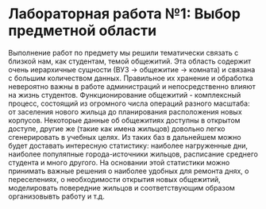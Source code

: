 # Лабораторная работа №1: Выбор предметной области

Выполнение работ по предмету мы решили тематически связать с близкой нам, как студентам, темой общежитий. Эта область содержит очень иерархичные сущности (ВУЗ -> общежитие -> комната) и связана с большим количеством данных. Правильное их хранение и обработка невероятно важны в работе администраций и непосредственно влияют на жизнь студентов. Функционирование общежитий - комплексный процесс, состоящий из огромного числа операций разного масштаба: от заселения нового жильца до планирования расположения новых корпусов. Некоторые данные об общежитиях доступны в открытом доступе, другие же (такие как имена жильцов) довольно легко сгенерировать в учебных целях. Из таких баз в дальнейшем можно будет доставать интересную статистику: наиболее нагруженные дни, наиболее популяпные города-источники жильцов, расписание среднего студента и много другого. На основании этой статистики можно принимать важные решения о наиболее удобных для ремонта днях, о переселениях, о необходимости открытия новых общежитий, моделировать повередние жильцов и соответствующим образом организовывть работу и т.д.
